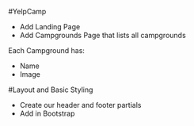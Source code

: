 #YelpCamp

*   Add Landing Page
*   Add Campgrounds Page that lists all campgrounds

Each Campground has:
*   Name
*   Image


#Layout and Basic Styling

*   Create our header and footer partials
*   Add in Bootstrap
